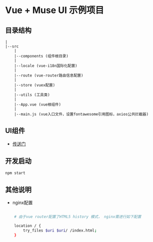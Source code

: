 Vue + Muse UI 示例项目
===

## 目录结构

```
|
|--src
    |
    |--components (组件根目录)
    |
    |--locale (vue-i18n国际化配置)
    |
    |--route (vue-router路由信息配置)
    |
    |--store (vuex配置)
    |
    |--utils (工具类)
    |
    |--App.vue (vue根组件)
    |
    |--main.js (vue入口文件，设置fontawesome引用图标，axios公共拦截器)
```

## UI组件

* [传送门](https://muse-ui.org)

## 开发启动

```bash
npm start
```

## 其他说明

* nginx配置

```bash
    
    # 由于vue router配置了HTML5 history 模式， nginx需进行如下配置

    location / {
        try_files $uri $uri/ /index.html;
    }
```